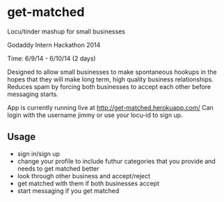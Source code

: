 get-matched
===========

Locu/tinder mashup for small businesses

Godaddy Intern Hackathon 2014

Time: 6/9/14 - 6/10/14 (2 days)

Designed to allow small businesses to make spontaneous hookups in the hopes that they will make long term, high quality business relationships.  Reduces spam by forcing both businesses to accept each other before messaging starts.

App is currently running live at http://get-matched.herokuapp.com/
Can login with the username jimmy or use your locu-id to sign up.

Usage
---------------------
  - sign in/sign up
  - change your profile to include futhur categories that you provide and needs to get matched better
  - look through other business and accept/reject
  - get matched with them if both businesses accept
  - start messaging if you get matched
